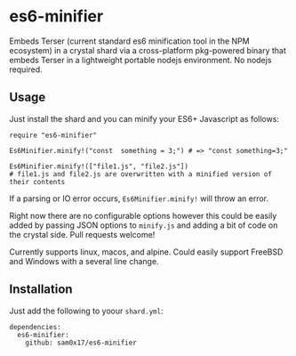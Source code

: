 # es6-minifier
Embeds Terser (current standard es6 minification tool in the NPM ecosystem) in
a crystal shard via a cross-platform pkg-powered binary that embeds Terser
in a lightweight portable nodejs environment. No nodejs required.

## Usage

Just install
the shard and you can minify your ES6+ Javascript as follows:

```crystal
require "es6-minifier"

Es6Minifier.minify!("const  something = 3;") # => "const something=3;"

Es6Minifier.minify!(["file1.js", "file2.js"])
# file1.js and file2.js are overwritten with a minified version of their contents
```

If a parsing or IO error occurs, `Es6Minifier.minify!` will throw an error.

Right now there are no configurable options however this could be easily
added by passing JSON options to `minify.js` and adding a bit of code
on the crystal side. Pull requests welcome!

Currently supports linux, macos, and alpine. Could easily support FreeBSD
and Windows with a several line change.

## Installation

Just add the following to yoour `shard.yml`:
```
dependencies:
  es6-minifier:
    github: sam0x17/es6-minifier
```
